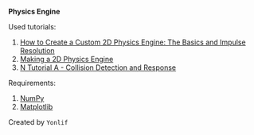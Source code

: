 **Physics Engine**

Used tutorials:
1. [How to Create a Custom 2D Physics Engine: The Basics and Impulse Resolution](https://gamedevelopment.tutsplus.com/tutorials/how-to-create-a-custom-2d-physics-engine-the-basics-and-impulse-resolution--gamedev-6331)
2. [Making a 2D Physics Engine](https://www.codeproject.com/Articles/1029858/Making-a-D-Physics-Engine-The-Math)
3. [N Tutorial A - Collision Detection and Response](https://www.metanetsoftware.com/technique/tutorialA.html)

Requirements:
1. [NumPy](https://numpy.org/)
2. [Matplotlib](https://matplotlib.org/)

Created by `Yonlif`